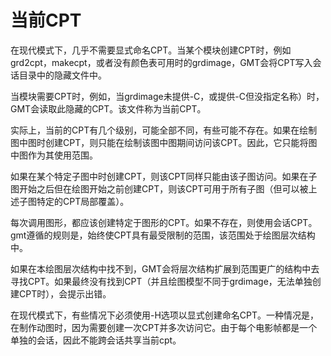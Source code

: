 # 当前CPT

在现代模式下，几乎不需要显式命名CPT。当某个模块创建CPT时，例如grd2cpt，makecpt，或者没有颜色表可用时的grdimage，GMT会将CPT写入会话目录中的隐藏文件中。

当模块需要CPT时，例如，当grdimage未提供-C，或提供-C但没指定名称）时，GMT会读取此隐藏的CPT。该文件称为当前CPT。

实际上，当前的CPT有几个级别，可能全部不同，有些可能不存在。如果在绘制图中图时创建CPT，则只能在绘制该图中图期间访问该CPT。因此，它只能将图中图作为其使用范围。

如果在某个特定子图中时创建CPT，则该CPT同样只能由该子图访问。如果在子图开始之后但在绘图开始之前创建CPT，则该CPT可用于所有子图（但可以被上述子图特定的CPT局部覆盖）。

每次调用图形，都应该创建特定于图形的CPT。如果不存在，则使用会话CPT。 gmt遵循的规则是，始终使CPT具有最受限制的范围，该范围处于绘图层次结构中。

如果在本绘图层次结构中找不到，GMT会将层次结构扩展到范围更广的结构中去寻找CPT。如果最终没有找到CPT（并且绘图模型不同于grdimage，无法单独创建CPT时），会提示出错。

在现代模式下，有些情况下必须使用-H选项以显式创建命名CPT。一种情况是，在制作动图时，因为需要创建一次CPT并多次访问它。由于每个电影帧都是一个单独的会话，因此不能跨会话共享当前cpt。
